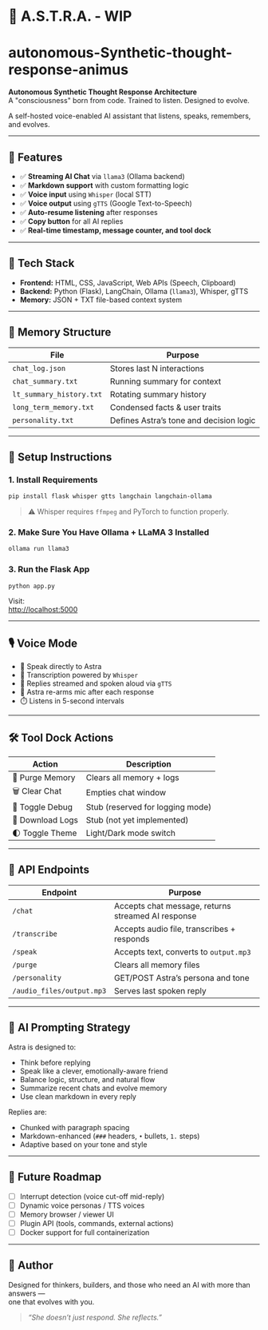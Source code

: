 
# 🧠 A.S.T.R.A. - WIP

# autonomous-Synthetic-thought-response-animus

**Autonomous Synthetic Thought Response Architecture**  
A "consciousness" born from code. Trained to listen. Designed to evolve.

A self-hosted voice-enabled AI assistant that listens, speaks, remembers, and evolves.

---

## 🚀 Features

- ✅ **Streaming AI Chat** via `llama3` (Ollama backend)
- ✅ **Markdown support** with custom formatting logic
- ✅ **Voice input** using `Whisper` (local STT)
- ✅ **Voice output** using `gTTS` (Google Text-to-Speech)
- ✅ **Auto-resume listening** after responses
- ✅ **Copy button** for all AI replies
- ✅ **Real-time timestamp, message counter, and tool dock**

---

## 🧰 Tech Stack

- **Frontend:** HTML, CSS, JavaScript, Web APIs (Speech, Clipboard)
- **Backend:** Python (Flask), LangChain, Ollama (`llama3`), Whisper, gTTS
- **Memory:** JSON + TXT file-based context system

---

## 📂 Memory Structure

| File | Purpose |
|------|---------|
| `chat_log.json` | Stores last N interactions |
| `chat_summary.txt` | Running summary for context |
| `lt_summary_history.txt` | Rotating summary history |
| `long_term_memory.txt` | Condensed facts & user traits |
| `personality.txt` | Defines Astra’s tone and decision logic |

---

## 🔧 Setup Instructions

### 1. Install Requirements

```bash
pip install flask whisper gtts langchain langchain-ollama
```

> ⚠️ Whisper requires `ffmpeg` and PyTorch to function properly.

### 2. Make Sure You Have Ollama + LLaMA 3 Installed

```bash
ollama run llama3
```

### 3. Run the Flask App

```bash
python app.py
```

Visit:  
[http://localhost:5000](http://localhost:5000)

---

## 🎙 Voice Mode

- 🎤 Speak directly to Astra
- 🧠 Transcription powered by `Whisper`
- 💬 Replies streamed and spoken aloud via `gTTS`
- 🔁 Astra re-arms mic after each response
- ⏱️ Listens in 5-second intervals

---

## 🛠 Tool Dock Actions

| Action | Description |
|--------|-------------|
| 🧹 Purge Memory | Clears all memory + logs |
| 🗑️ Clear Chat | Empties chat window |
| 📡 Toggle Debug | Stub (reserved for logging mode) |
| 💾 Download Logs | Stub (not yet implemented) |
| 🌓 Toggle Theme | Light/Dark mode switch |

---

## 📡 API Endpoints

| Endpoint | Purpose |
|----------|---------|
| `/chat` | Accepts chat message, returns streamed AI response |
| `/transcribe` | Accepts audio file, transcribes + responds |
| `/speak` | Accepts text, converts to `output.mp3` |
| `/purge` | Clears all memory files |
| `/personality` | GET/POST Astra’s persona and tone |
| `/audio_files/output.mp3` | Serves last spoken reply |

---

## 🧠 AI Prompting Strategy

Astra is designed to:

- Think before replying
- Speak like a clever, emotionally-aware friend
- Balance logic, structure, and natural flow
- Summarize recent chats and evolve memory
- Use clean markdown in every reply

Replies are:
- Chunked with paragraph spacing
- Markdown-enhanced (`###` headers, `•` bullets, `1.` steps)
- Adaptive based on your tone and style

---

## 🧪 Future Roadmap

- [ ] Interrupt detection (voice cut-off mid-reply)
- [ ] Dynamic voice personas / TTS voices
- [ ] Memory browser / viewer UI
- [ ] Plugin API (tools, commands, external actions)
- [ ] Docker support for full containerization

---

## 👤 Author

Designed for thinkers, builders, and those who need an AI with more than answers —  
one that evolves with you.

> _“She doesn’t just respond. She reflects.”_
